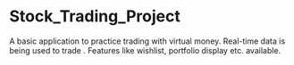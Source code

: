 # Stock_Trading_Project
A basic application to practice trading with virtual money. Real-time data is being used to trade . Features like wishlist, portfolio display etc. available.
